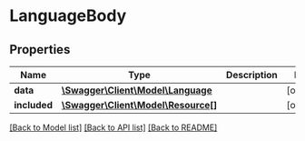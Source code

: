 # LanguageBody

## Properties
Name | Type | Description | Notes
------------ | ------------- | ------------- | -------------
**data** | [**\Swagger\Client\Model\Language**](Language.md) |  | [optional] 
**included** | [**\Swagger\Client\Model\Resource[]**](Resource.md) |  | [optional] 

[[Back to Model list]](../../README.md#documentation-for-models) [[Back to API list]](../../README.md#documentation-for-api-endpoints) [[Back to README]](../../README.md)

